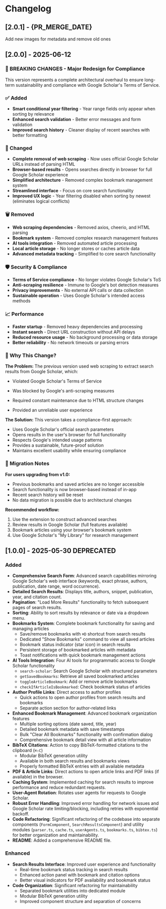# Changelog

## [2.0.1] - {PR_MERGE_DATE}

Add new images for metadata and remove old ones

## [2.0.0] - 2025-06-12

### 🚨 BREAKING CHANGES - Major Redesign for Compliance

This version represents a complete architectural overhaul to ensure long-term sustainability and compliance with Google Scholar's Terms of Service.

### ✅ Added
- **Smart conditional year filtering** - Year range fields only appear when sorting by relevance
- **Enhanced search validation** - Better error messages and form validation
- **Improved search history** - Cleaner display of recent searches with better formatting

### 🔄 Changed
- **Complete removal of web scraping** - Now uses official Google Scholar URLs instead of parsing HTML
- **Browser-based results** - Opens searches directly in browser for full Google Scholar experience
- **Simplified architecture** - Removed complex bookmark management system
- **Streamlined interface** - Focus on core search functionality
- **Improved UX logic** - Year filtering disabled when sorting by newest (eliminates logical conflicts)

### 🗑️ Removed
- **Web scraping dependencies** - Removed axios, cheerio, and HTML parsing
- **Bookmark system** - Removed complex research management features
- **AI tools integration** - Removed automated article processing
- **Local article storage** - No longer stores or caches article data
- **Advanced metadata tracking** - Simplified to core search functionality

### 🛡️ Security & Compliance
- **Terms of Service compliance** - No longer violates Google Scholar's ToS
- **Anti-scraping resilience** - Immune to Google's bot detection measures
- **Privacy improvements** - No external API calls or data collection
- **Sustainable operation** - Uses Google Scholar's intended access methods

### 📈 Performance
- **Faster startup** - Removed heavy dependencies and processing
- **Instant search** - Direct URL construction without API delays
- **Reduced resource usage** - No background processing or data storage
- **Better reliability** - No network timeouts or parsing errors

### 🎯 Why This Change?

**The Problem:** The previous version used web scraping to extract search results from Google Scholar, which:
- Violated Google Scholar's Terms of Service
- Was blocked by Google's anti-scraping measures
- Required constant maintenance due to HTML structure changes

- Provided an unreliable user experience

**The Solution:** This version takes a compliance-first approach:
- Uses Google Scholar's official search parameters
- Opens results in the user's browser for full functionality
- Respects Google's intended usage patterns
- Provides a sustainable, future-proof solution
- Maintains excellent usability while ensuring compliance

### 🔄 Migration Notes

**For users upgrading from v1.0:**
- Previous bookmarks and saved articles are no longer accessible
- Search functionality is now browser-based instead of in-app
- Recent search history will be reset
- No data migration is possible due to architectural changes

**Recommended workflow:**
1. Use the extension to construct advanced searches
2. Review results in Google Scholar (full features available)
3. Bookmark articles using your browser's bookmark system
4. Use Google Scholar's "My Library" for research management


## [1.0.0] - 2025-05-30 DEPRECATED

### Added

*   **Comprehensive Search Form**: Advanced search capabilities mirroring Google Scholar's web interface (keywords, exact phrase, authors, publication, date range, word occurrence).
*   **Detailed Search Results**: Displays title, authors, snippet, publication, year, and citation count.
*   **Pagination**: "Load More Results" functionality to fetch subsequent pages of search results.
*   **Sorting**: Ability to sort results by relevance or date via a dropdown menu.
*   **Bookmarks System**: Complete bookmark functionality for saving and managing articles
    *   Save/remove bookmarks with `⌘D` shortcut from search results
    *   Dedicated "Show Bookmarks" command to view all saved articles
    *   Bookmark status indicator (star icon) in search results
    *   Persistent storage of bookmarked articles with metadata
    *   Toast notifications with quick bookmark management actions
*   **AI Tools Integration**: Four AI tools for programmatic access to Google Scholar functionality
    *   `search-scholar`: Search Google Scholar with structured parameters
    *   `getSavedBookmarks`: Retrieve all saved bookmarked articles
    *   `toggleArticleBookmark`: Add or remove article bookmarks
    *   `checkIfArticleIsBookmarked`: Check bookmark status of articles
*   **Author Profile Links**: Direct access to author profiles 
    *   Quick actions to open author profiles from search results and bookmarks
    *   Separate action section for author-related links
*   **Enhanced Bookmark Management**: Advanced bookmark organization features
    *   Multiple sorting options (date saved, title, year)
    *   Detailed bookmark metadata with save timestamps
    *   Bulk "Clear All Bookmarks" functionality with confirmation dialog
    *   Comprehensive bookmark detail view with all article information
*   **BibTeX Citations**: Action to copy BibTeX-formatted citations to the clipboard (`⌘⇧C`)
    *   Modular BibTeX generation utility
    *   Available in both search results and bookmarks views
    *   Properly formatted BibTeX entries with all available metadata
*   **PDF & Article Links**: Direct actions to open article links and PDF links (if available) in the browser.
*   **Caching System**: Implemented caching for search results to improve performance and reduce redundant requests.
*   **User-Agent Rotation**: Rotates user agents for requests to Google Scholar.
*   **Robust Error Handling**: Improved error handling for network issues and Google Scholar rate limiting/blocking, including retries with exponential backoff.
*   **Code Refactoring**: Significant refactoring of the codebase into separate components (`FormComponent`, `SearchResultsComponent`) and utility modules (`parser.ts`, `cache.ts`, `userAgents.ts`, `bookmarks.ts`, `bibtex.ts`) for better organization and maintainability.
*   **README**: Added a comprehensive README file.

### Enhanced

*   **Search Results Interface**: Improved user experience and functionality
    *   Real-time bookmark status tracking in search results
    *   Enhanced action panel with bookmark and citation options
    *   Better visual indicators for PDF availability and bookmark status
*   **Code Organization**: Significant refactoring for maintainability
    *   Separated bookmark utilities into dedicated module
    *   Modular BibTeX generation utility
    *   Improved component structure and separation of concerns